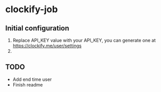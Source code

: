 # clockify-job
## Initial configuration
1. Replace API_KEY value with your API_KEY, you can generate one at https://clockify.me/user/settings
2. 

## TODO
- Add end time user
- Finish readme